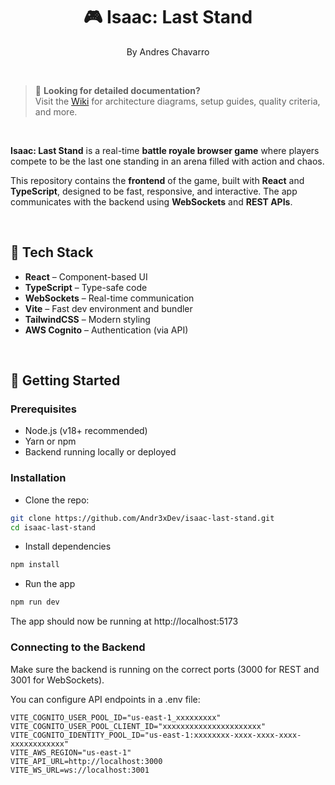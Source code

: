 <div align="center">
    <h1 align="center">🎮 Isaac: Last Stand</h1>
    <p align="center">
    By Andres Chavarro
    </p>
</div>

<br>


> 📘 **Looking for detailed documentation?**  
> Visit the [Wiki](https://github.com/your-org/isaac-last-stand/wiki) for architecture diagrams, setup guides, quality criteria, and more.

<br>

**Isaac: Last Stand** is a real-time **battle royale browser game** where players compete to be the last one standing in an arena filled with action and chaos.

This repository contains the **frontend** of the game, built with **React** and **TypeScript**, designed to be fast, responsive, and interactive. The app communicates with the backend using **WebSockets** and **REST APIs**.

<br>

## 🧪 Tech Stack

- **React** – Component-based UI
- **TypeScript** – Type-safe code
- **WebSockets** – Real-time communication
- **Vite** – Fast dev environment and bundler
- **TailwindCSS** – Modern styling
- **AWS Cognito** – Authentication (via API)

<br>

## 🚀 Getting Started

### Prerequisites

- Node.js (v18+ recommended)
- Yarn or npm
- Backend running locally or deployed

### Installation

- Clone the repo:

```sh
git clone https://github.com/Andr3xDev/isaac-last-stand.git
cd isaac-last-stand
```

- Install dependencies

```sh
npm install
```

- Run the app

```sh
npm run dev
```

The app should now be running at http://localhost:5173

### Connecting to the Backend

Make sure the backend is running on the correct ports (3000 for REST and 3001 for WebSockets).

You can configure API endpoints in a .env file:

```.env
VITE_COGNITO_USER_POOL_ID="us-east-1_xxxxxxxxx"
VITE_COGNITO_USER_POOL_CLIENT_ID="xxxxxxxxxxxxxxxxxxxxxx"
VITE_COGNITO_IDENTITY_POOL_ID="us-east-1:xxxxxxxx-xxxx-xxxx-xxxx-xxxxxxxxxxxx"
VITE_AWS_REGION="us-east-1"
VITE_API_URL=http://localhost:3000
VITE_WS_URL=ws://localhost:3001
```

